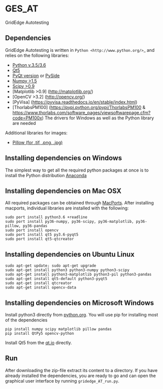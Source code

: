 # GES_AT
GridEdge Autotesting

## Dependencies
GridEdge Autotesting is written in `Python <http://www.python.org/>`_ and relies on the following libraries:
- [Python v.3.5/3.6](<http://www.python.org/>)
- [Qt5](<http://qt.io>)
- [PyQt version](<http://www.riverbankcomputing.co.uk/>) or [PySide](<https://wiki.qt.io/Category:LanguageBindings::PySide>)
- [Numpy >1.5](http://www.numpy.org/)
- [Scipy >0.9](<http://www.scipy.org/>)
- [Matplotlib >0.9] (<http://matplotlib.org/>) 
- [OpenCV >3.2] (<http://opencv.org/>)
- [PyVisa] (<https://pyvisa.readthedocs.io/en/stable/index.html>)
- [ThorlabsPM100] (<https://pypi.python.org/pypi/ThorlabsPM100> & <https://www.thorlabs.com/software_pages/viewsoftwarepage.cfm?code=PM100x>) The drivers for Windows as well as the Python library are needed 

Additional libraries for images:
- [Pillow (for .tif, .png, .jpg)](https://python-pillow.github.io/>)

## Installing dependencies on Windows
The simplest way to get all the required python packages at once is to install the Python distribution [Anaconda](<https://www.continuum.io/downloads/>)

## Installing dependencies on Mac OSX
All required packages can be obtained through [MacPorts](<http://www.macports.org/>). After installing macports, individual libraries are installed with the following:

    sudo port install python3.6 +readline
    sudo port install py36-numpy, py36-scipy, py36-matplotlib, py36-pillow, py36-pandas
    sudo port install opencv
    sudo port install qt5 py3.6-pyqt5
    sudo port install qt5-qtcreator
        
## Installing dependencies on Ubuntu Linux
    sudo apt-get update; sudo apt-get upgrade
    sudo apt-get install python3 python3-numpy python3-scipy
    sudo apt-get install python3-matplotlib python3-pil python3-pandas
    sudo apt-get install qt5-default python3-pyqt5
    sudo apt-get install qtcreator
    sudo apt-get install opencv-data
    
## Installing dependencies on Microsoft Windows
Install python3 directly from [python.org](<http://www.python.org/>). You will use pip for installing most of the dependencies

    pip install numpy scipy matplotlib pillow pandas
    pip install QtPy5 opencv-python
    
Install Qt5 from the [qt.io](https://www.qt.io/download/) directly. 
    
## Run
After downloading the zip-file extract its content to a directory. If you have already installed the dependencies, you are ready to go and can open the graphical user interface by running ``gridedge_AT_run.py``.
